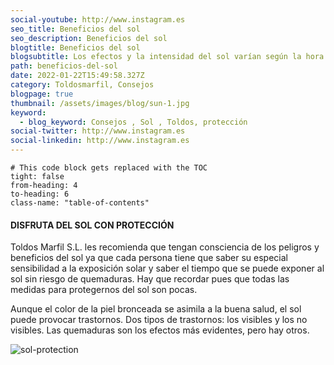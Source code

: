 ```yaml
---
social-youtube: http://www.instagram.es
seo_title: Beneficios del sol
seo_description: Beneficios del sol
blogtitle: Beneficios del sol
blogsubtitle: Los efectos y la intensidad del sol varían según la hora del día. Para evitar enfermedades en la piel o quemaduras extremas y presumir del bronceado perfecto hay que tener en cuenta algunas recomendaciones.
path: beneficios-del-sol
date: 2022-01-22T15:49:58.327Z
category: Toldosmarfil, Consejos
blogpage: true
thumbnail: /assets/images/blog/sun-1.jpg
keyword:
  - blog_keyword: Consejos , Sol , Toldos, protección
social-twitter: http://www.instagram.es
social-linkedin: http://www.instagram.es
---
```


```toc
# This code block gets replaced with the TOC
tight: false
from-heading: 4
to-heading: 6
class-name: "table-of-contents"
```


#### DISFRUTA DEL SOL CON PROTECCIÓN

Toldos Marfil S.L. les recomienda que tengan consciencia de los peligros y beneficios del sol ya que cada persona tiene que saber su especial sensibilidad a la exposición solar y saber el tiempo que se puede exponer al sol sin riesgo de quemaduras. Hay que recordar pues que todas las medidas para protegernos del sol son pocas.


Aunque el color de la piel bronceada se asimila a la buena salud, el sol puede provocar trastornos. Dos tipos de trastornos: los visibles y los no visibles. Las quemaduras son los efectos más evidentes, pero hay otros.

![sol-protection](/assets/images/blog/sun-1.jpg)


